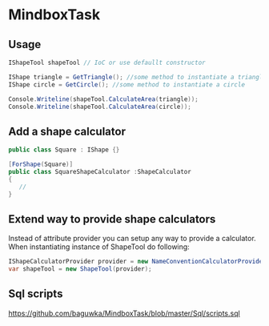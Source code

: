# MindboxTask
## Usage

```cs
IShapeTool shapeTool // IoC or use defaullt constructor 

IShape triangle = GetTriangle(); //some method to instantiate a triangle
IShape circle = GetCircle(); //some method to instantiate a circle

Console.Writeline(shapeTool.CalculateArea(triangle));
Console.Writeline(shapeTool.CalculateArea(circle));
```

## Add a shape calculator

```cs
public class Square : IShape {}

[ForShape(Square)]
public class SquareShapeCalculator :ShapeCalculator
{
   //
}
```

## Extend way to provide shape calculators
Instead of attribute provider you can setup any way to provide a calculator. When instantiating instance of ShapeTool do following:

```cs
IShapeCalculatorProvider provider = new NameConventionCalculatorProvider(); //NameConventionCalculatorProvider not exists at lib, it's an example that you can create
var shapeTool = new ShapeTool(provider);
```

## Sql scripts
https://github.com/baguwka/MindboxTask/blob/master/Sql/scripts.sql
